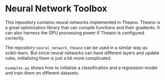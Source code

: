 Neural Network Toolbox
======================

This repository contains neural networks implemented in Theano. Theano is a great optimization library that can compile
functions and their gradients. It can also harness the GPU processing power if Theano is configured correctly.

The repository `neural_network_theano` can be used in a similar way as scikit-learn. But since neural networks
can have different layers and update rules, initializing them is just a bit more complicated.

`examples.py` shows how to initialize a classification and a regression model and train them on different datasets.

